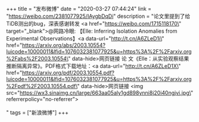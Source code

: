 +++
title = "发布微博"
date = "2020-03-27 07:44:24"
link = "https://weibo.com/2381077925/IAygbDqDi"
description = "论文里提到了给TiDB测出的bug，深表感谢转发 <a href=\"https://weibo.com/1715118170\" target=\"_blank\">@网路冷眼</a>: 【Elle: Inferring Isolation Anomalies from Experimental Observations】<a data-url=\"http://t.cn/A6ZLeD1i\" href=\"https://arxiv.org/abs/2003.10554?luicode=10000011&lfid=1076032381077925&u=https%3A%2F%2Farxiv.org%2Fabs%2F2003.10554\" data-hide>网页链接</a> 论 文《Elle：从实验观察结果推断隔离异常》。PDF格式下载地址：<a data-url=\"http://t.cn/A6ZLeD1X\" href=\"https://arxiv.org/pdf/2003.10554.pdf?luicode=10000011&lfid=1076032381077925&u=https%3A%2F%2Farxiv.org%2Fpdf%2F2003.10554.pdf\" data-hide>网页链接</a> <img src=\"https://wx3.sinaimg.cn/large/663aa05aly1gd898ynni8j20i40ngjvi.jpg\" referrerpolicy=\"no-referrer\"><br><br>"
tags = ["新浪微博"]
+++
